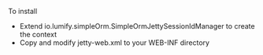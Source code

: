 
To install

- Extend io.lumify.simpleOrm.SimpleOrmJettySessionIdManager to create the context
- Copy and modify jetty-web.xml to your WEB-INF directory
